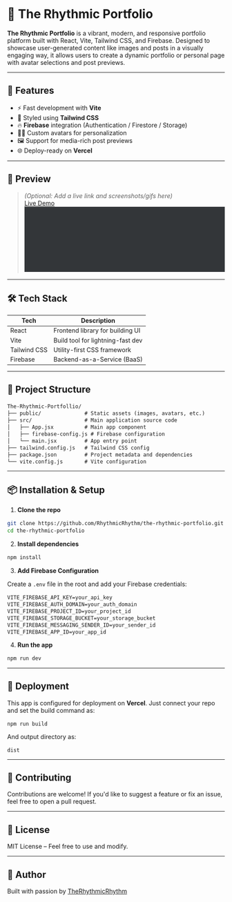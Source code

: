 # 🎵 The Rhythmic Portfolio

**The Rhythmic Portfolio** is a vibrant, modern, and responsive portfolio platform built with React, Vite, Tailwind CSS, and Firebase. Designed to showcase user-generated content like images and posts in a visually engaging way, it allows users to create a dynamic portfolio or personal page with avatar selections and post previews.

---

## 🚀 Features

- ⚡ Fast development with **Vite**
- 🎨 Styled using **Tailwind CSS**
- 🔥 **Firebase** integration (Authentication / Firestore / Storage)
- 🧑‍🎤 Custom avatars for personalization
- 🖼️ Support for media-rich post previews
- 🌐 Deploy-ready on **Vercel**

---

## 📸 Preview

> *(Optional: Add a live link and screenshots/gifs here)*  
[Live Demo](https://therhythmicrhythm.vercel.app/)  
![Screenshot](./public/cover.png)

---

## 🛠️ Tech Stack

| Tech            | Description                             |
|-----------------|-----------------------------------------|
| React           | Frontend library for building UI        |
| Vite            | Build tool for lightning-fast dev       |
| Tailwind CSS    | Utility-first CSS framework             |
| Firebase        | Backend-as-a-Service (BaaS)             |

---

## 📂 Project Structure

```
The-Rhythmic-Portfollio/
├── public/              # Static assets (images, avatars, etc.)
├── src/                 # Main application source code
│   ├── App.jsx          # Main app component
│   ├── firebase-config.js # Firebase configuration
│   └── main.jsx         # App entry point
├── tailwind.config.js   # Tailwind CSS config
├── package.json         # Project metadata and dependencies
└── vite.config.js       # Vite configuration
```

---

## 📦 Installation & Setup

1. **Clone the repo**

```bash
git clone https://github.com/RhythmicRhythm/the-rhythmic-portfolio.git
cd the-rhythmic-portfolio
```

2. **Install dependencies**

```bash
npm install
```

3. **Add Firebase Configuration**

Create a `.env` file in the root and add your Firebase credentials:

```
VITE_FIREBASE_API_KEY=your_api_key
VITE_FIREBASE_AUTH_DOMAIN=your_auth_domain
VITE_FIREBASE_PROJECT_ID=your_project_id
VITE_FIREBASE_STORAGE_BUCKET=your_storage_bucket
VITE_FIREBASE_MESSAGING_SENDER_ID=your_sender_id
VITE_FIREBASE_APP_ID=your_app_id
```

4. **Run the app**

```bash
npm run dev
```

---

## 🧪 Deployment

This app is configured for deployment on **Vercel**. Just connect your repo and set the build command as:

```
npm run build
```

And output directory as:

```
dist
```

---

## 🤝 Contributing

Contributions are welcome! If you'd like to suggest a feature or fix an issue, feel free to open a pull request.

---

## 📄 License

MIT License – Feel free to use and modify.

---

## 👤 Author

Built with passion by [TheRhythmicRhythm](https://github.com/RhythmicRhythm)